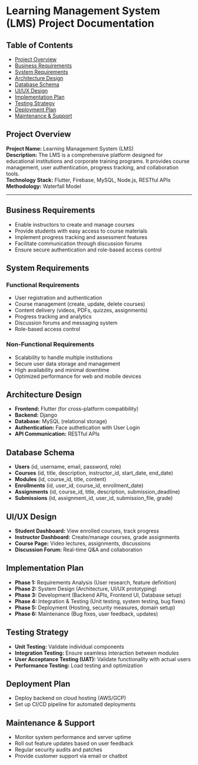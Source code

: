 # Learning Management System (LMS) Project Documentation


## Table of Contents
- [Project Overview](#project-overview)
- [Business Requirements](#business-requirements)
- [System Requirements](#system-requirements)
- [Architecture Design](#architecture-design)
- [Database Schema](#database-schema)
- [UI/UX Design](#uiux-design)
- [Implementation Plan](#implementation-plan)
- [Testing Strategy](#testing-strategy)
- [Deployment Plan](#deployment-plan)
- [Maintenance & Support](#maintenance--support)



## Project Overview
**Project Name:** Learning Management System (LMS)  
**Description:** The LMS is a comprehensive platform designed for educational institutions and corporate training programs. It provides course management, user authentication, progress tracking, and collaboration tools.  
**Technology Stack:** Flutter, Firebase, MySQL, Node.js, RESTful APIs  
**Methodology:** Waterfall Model  

---

## Business Requirements
- Enable instructors to create and manage courses
- Provide students with easy access to course materials
- Implement progress tracking and assessment features
- Facilitate communication through discussion forums
- Ensure secure authentication and role-based access control


## System Requirements
### Functional Requirements
- User registration and authentication
- Course management (create, update, delete courses)
- Content delivery (videos, PDFs, quizzes, assignments)
- Progress tracking and analytics
- Discussion forums and messaging system
- Role-based access control

### Non-Functional Requirements
- Scalability to handle multiple institutions
- Secure user data storage and management
- High availability and minimal downtime
- Optimized performance for web and mobile devices

## Architecture Design
- **Frontend:** Flutter (for cross-platform compatibility)
- **Backend:** Django
- **Database:** MySQL (relational storage)
- **Authentication:** Face authetication with User Login
- **API Communication:** RESTful APIs

## Database Schema
- **Users** (id, username, email, password, role)
- **Courses** (id, title, description, instructor_id, start_date, end_date)
- **Modules** (id, course_id, title, content)
- **Enrollments** (id, user_id, course_id, enrollment_date)
- **Assignments** (id, course_id, title, description, submission_deadline)
- **Submissions** (id, assignment_id, user_id, submission_file, grade)

## UI/UX Design
- **Student Dashboard:** View enrolled courses, track progress
- **Instructor Dashboard:** Create/manage courses, grade assignments
- **Course Page:** Video lectures, assignments, discussions
- **Discussion Forum:** Real-time Q&A and collaboration

## Implementation Plan
- **Phase 1:** Requirements Analysis (User research, feature definition)
- **Phase 2:** System Design (Architecture, UI/UX prototyping)
- **Phase 3:** Development (Backend APIs, Frontend UI, Database setup)
- **Phase 4:** Integration & Testing (Unit testing, system testing, bug fixes)
- **Phase 5:** Deployment (Hosting, security measures, domain setup)
- **Phase 6:** Maintenance (Bug fixes, user feedback, updates)

## Testing Strategy
- **Unit Testing:** Validate individual components
- **Integration Testing:** Ensure seamless interaction between modules
- **User Acceptance Testing (UAT):** Validate functionality with actual users
- **Performance Testing:** Load testing and optimization

## Deployment Plan
- Deploy backend on cloud hosting (AWS/GCP)
- Set up CI/CD pipeline for automated deployments

## Maintenance & Support
- Monitor system performance and server uptime
- Roll out feature updates based on user feedback
- Regular security audits and patches
- Provide customer support via email or chatbot
